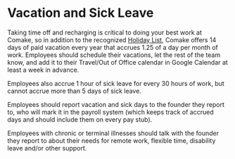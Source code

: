 # Vacation and Sick Leave

Taking time off and recharging is critical to doing your best work at Comake, so in addition to the recognized [Holiday List](https://github.com/comake/handbook/blob/master/Benefits%20and%20Perks/Holiday%20List.md), Comake offers 14 days of paid vacation every year that accrues 1.25 of a day per month of work. Employees should schedule their vacations, let the rest of the team know, and add it to their Travel/Out of Office calendar in Google Calendar at least a week in advance.

Employees also accrue 1 hour of sick leave for every 30 hours of work, but cannot accrue more than 5 days of sick leave.

Employees should report vacation and sick days to the founder they report to, who will mark it in the payroll system (which keeps track of accrued days and should include them on every pay stub).

Employees with chronic or terminal illnesses should talk with the founder they report to about their needs for remote work, flexible time, disability leave and/or other support.
